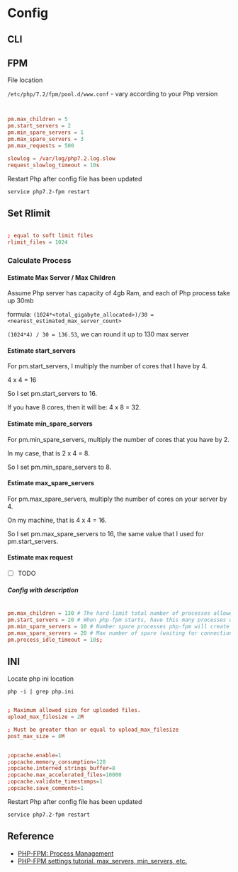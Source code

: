 # Config

## CLI

## FPM

File location

`/etc/php/7.2/fpm/pool.d/www.conf` - vary according to your Php version

```conf


pm.max_children = 5
pm.start_servers = 2
pm.min_spare_servers = 1
pm.max_spare_servers = 3
pm.max_requests = 500

slowlog = /var/log/php7.2.log.slow
request_slowlog_timeout = 10s


```

Restart Php after config file has been updated

`service php7.2-fpm restart`

## Set Rlimit

```conf

; equal to soft limit files
rlimit_files = 1024

```

### Calculate Process

#### Estimate Max Server / Max Children

Assume Php server has capacity of 4gb Ram, and each of Php process take up 30mb

formula: `(1024*<total_gigabyte_allocated>)/30 = <nearest_estimated_max_server_count>`

`(1024*4) / 30 = 136.53`, we can round it up to 130 max server

#### Estimate start_servers

For pm.start_servers, I multiply the number of cores that I have by 4.

4 x 4 = 16

So I set pm.start_servers to 16.

If you have 8 cores, then it will be: 4 x 8 = 32.

#### Estimate min_spare_servers

For pm.min_spare_servers, multiply the number of cores that you have by 2.

In my case, that is 2 x 4 = 8.

So I set pm.min_spare_servers to 8.

#### Estimate max_spare_servers

For pm.max_spare_servers, multiply the number of cores on your server by 4.

On my machine, that is 4 x 4 = 16.

So I set pm.max_spare_servers to 16, the same value that I used for pm.start_servers.

#### Estimate max request

* [ ] TODO

##### Config with description

```conf

pm.max_children = 130 # The hard-limit total number of processes allowed
pm.start_servers = 20 # When php-fpm starts, have this many processes waiting for requests
pm.min_spare_servers = 10 # Number spare processes php-fpm will create
pm.max_spare_servers = 20 # Max number of spare (waiting for connections) processes allowed to be created
pm.process_idle_timeout = 10s;

```

## INI

Locate php ini location

`php -i | grep php.ini`

```conf

; Maximum allowed size for uploaded files.
upload_max_filesize = 2M

; Must be greater than or equal to upload_max_filesize
post_max_size = 8M


;opcache.enable=1
;opcache.memory_consumption=128
;opcache.interned_strings_buffer=8
;opcache.max_accelerated_files=10000
;opcache.validate_timestamps=1
;opcache.save_comments=1


```

Restart Php after config file has been updated

`service php7.2-fpm restart`

## Reference

* [PHP-FPM: Process Management](https://serversforhackers.com/c/php-fpm-process-management)
* [PHP-FPM settings tutorial. max_servers, min_servers, etc.](https://thisinterestsme.com/php-fpm-settings/)